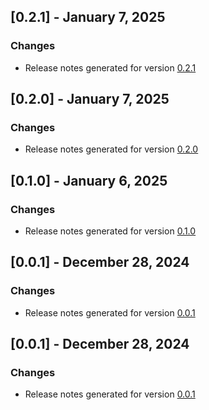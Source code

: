 ## [0.2.1] - January 7, 2025

### Changes
- Release notes generated for version [0.2.1](.release-notes/0.2.1/release.md)

## [0.2.0] - January 7, 2025

### Changes
- Release notes generated for version [0.2.0](.release-notes/0.2.0/release.md)

## [0.1.0] - January 6, 2025

### Changes
- Release notes generated for version [0.1.0](.release-notes/0.1.0/release.md)

## [0.0.1] - December 28, 2024

### Changes
- Release notes generated for version [0.0.1](.release-notes/0.0.1/release.md)

## [0.0.1] - December 28, 2024

### Changes
- Release notes generated for version [0.0.1](.release-notes/0.0.1/release.md)

